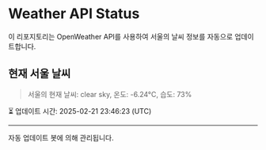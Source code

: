 
# Weather API Status

이 리포지토리는 OpenWeather API를 사용하여 서울의 날씨 정보를 자동으로 업데이트합니다.

## 현재 서울 날씨
> 서울의 현재 날씨: clear sky, 온도: -6.24°C, 습도: 73%

⏳ 업데이트 시간: 2025-02-21 23:46:23 (UTC)

---
자동 업데이트 봇에 의해 관리됩니다.
